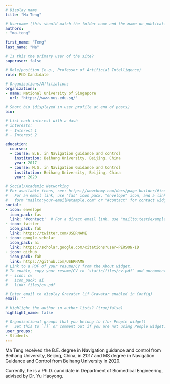 ```yaml
---
# Display name
title: "Ma Teng"

# Username (this should match the folder name and the name on publications)
authors:
- "ma-teng"

first_name: "Teng"
last_name: "Ma"

# Is this the primary user of the site?
superuser: false

# Role/position (e.g., Professor of Artificial Intelligence)
role: PhD Candidate

# Organizations/Affiliations
organizations:
- name: National University of Singapore
  url: "https://www.nus.edu.sg/"

# Short bio (displayed in user profile at end of posts)
bio: 

# List each interest with a dash
# interests:
# - Interest 1
# - Interest 2

education:
  courses:
  - course: B.E. in Navigation guidance and control
    institution: Beihang University, Beijing, China
    year: 2017
  - course: M.S. in Navigation Guidance and Control
    institution: Beihang University, Beijing, China
    year: 2020

# Social/Academic Networking
# For available icons, see: https://wowchemy.com/docs/page-builder/#icons
#   For an email link, use "fas" icon pack, "envelope" icon, and a link in the
#   form "mailto:your-email@example.com" or "#contact" for contact widget.
social:
- icon: envelope
  icon_pack: fas
  link: '#contact'  # For a direct email link, use "mailto:test@example.org".
- icon: twitter
  icon_pack: fab
  link: https://twitter.com/USERNAME
- icon: google-scholar
  icon_pack: ai
  link: https://scholar.google.com/citations?user=PERSON-ID
- icon: github
  icon_pack: fab
  link: https://github.com/USERNAME
# Link to a PDF of your resume/CV from the About widget.
# To enable, copy your resume/CV to `static/files/cv.pdf` and uncomment the lines below.
# - icon: cv
#   icon_pack: ai
#   link: files/cv.pdf

# Enter email to display Gravatar (if Gravatar enabled in Config)
email: ""

# Highlight the author in author lists? (true/false)
highlight_name: false

# Organizational groups that you belong to (for People widget)
#   Set this to `[]` or comment out if you are not using People widget.
user_groups:
- Students
---
```


Ma Teng received the B.E. degree in Navigation guidance and control from Beihang University, Beijing, China, in 2017 and MS degree in Navigation Guidance and Control from Beihang University in 2020.

Currently, he is a Ph.D. candidate in Department of Biomedical Engineering, advised by Dr. Yu Haoyong.
